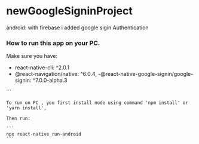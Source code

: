 # newGoogleSigninProject 


android:
with firebase i added google sigin Authentication


### How to run this app on your PC.
Make sure you have:
- react-native-cli: ^2.0.1
- @react-navigation/native: ^6.0.4,
-@react-native-google-signin/google-signin: ^7.0.0-alpha.3


´´´

```` 
To run on PC , you first install node using command 'npm install' or 'yarn install',

Then run:
 
```
npx react-native run-android
```

 

